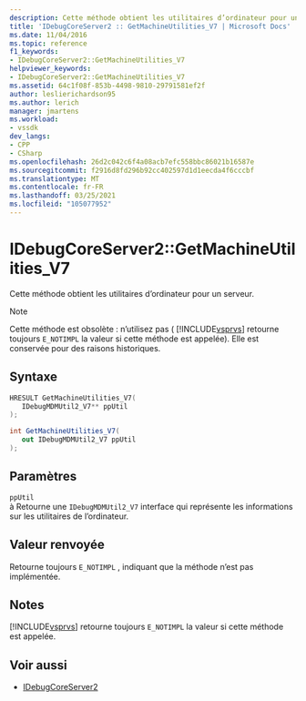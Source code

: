 ```yaml
---
description: Cette méthode obtient les utilitaires d’ordinateur pour un serveur.
title: 'IDebugCoreServer2 :: GetMachineUtilities_V7 | Microsoft Docs'
ms.date: 11/04/2016
ms.topic: reference
f1_keywords:
- IDebugCoreServer2::GetMachineUtilities_V7
helpviewer_keywords:
- IDebugCoreServer2::GetMachineUtilities_V7
ms.assetid: 64c1f08f-853b-4498-9810-29791581ef2f
author: leslierichardson95
ms.author: lerich
manager: jmartens
ms.workload:
- vssdk
dev_langs:
- CPP
- CSharp
ms.openlocfilehash: 26d2c042c6f4a08acb7efc558bbc86021b16587e
ms.sourcegitcommit: f2916d8fd296b92cc402597d1d1eecda4f6cccbf
ms.translationtype: MT
ms.contentlocale: fr-FR
ms.lasthandoff: 03/25/2021
ms.locfileid: "105077952"
---
```

# <a name="idebugcoreserver2getmachineutilities_v7"></a>IDebugCoreServer2::GetMachineUtilities_V7
Cette méthode obtient les utilitaires d’ordinateur pour un serveur.

> [!NOTE]
> Cette méthode est obsolète : n’utilisez pas ( [!INCLUDE[vsprvs](../../../code-quality/includes/vsprvs_md.md)] retourne toujours `E_NOTIMPL` la valeur si cette méthode est appelée). Elle est conservée pour des raisons historiques.

## <a name="syntax"></a>Syntaxe

```cpp
HRESULT GetMachineUtilities_V7(
   IDebugMDMUtil2_V7** ppUtil
);
```

```csharp
int GetMachineUtilities_V7(
   out IDebugMDMUtil2_V7 ppUtil
);
```

## <a name="parameters"></a>Paramètres
`ppUtil`\
à Retourne une `IDebugMDMUtil2_V7` interface qui représente les informations sur les utilitaires de l’ordinateur.

## <a name="return-value"></a>Valeur renvoyée
 Retourne toujours `E_NOTIMPL` , indiquant que la méthode n’est pas implémentée.

## <a name="remarks"></a>Notes
 [!INCLUDE[vsprvs](../../../code-quality/includes/vsprvs_md.md)] retourne toujours `E_NOTIMPL` la valeur si cette méthode est appelée.

## <a name="see-also"></a>Voir aussi
- [IDebugCoreServer2](../../../extensibility/debugger/reference/idebugcoreserver2.md)
